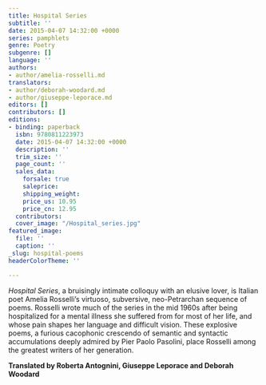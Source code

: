 ```yaml
---
title: Hospital Series
subtitle: ''
date: 2015-04-07 14:32:00 +0000
series: pamphlets
genre: Poetry
subgenre: []
language: ''
authors:
- author/amelia-rosselli.md
translators:
- author/deborah-woodard.md
- author/giuseppe-leporace.md
editors: []
contributors: []
editions:
- binding: paperback
  isbn: 9780811223973
  date: 2015-04-07 14:32:00 +0000
  description: ''
  trim_size: ''
  page_count: ''
  sales_data:
    forsale: true
    saleprice: 
    shipping_weight: 
    price_us: 10.95
    price_cn: 12.95
  contributors: 
  cover_image: "/Hospital_series.jpg"
featured_image:
  file: ''
  caption: ''
_slug: hospital-poems
headerColorTheme: ''

---
```

_Hospital Series_, a bruisingly intimate colloquy with an elusive lover, is Italian poet Amelia Rosselli’s virtuoso, subversive, neo-Petrarchan sequence of poems. Rosselli wrote much of the series in the mid 1960s after being hospitalized for a mental illness she suffered from for most of her life, and whose pain shapes her language and difficult vision. These explosive poems, a furious cacophonic crescendo of semantic and syntactic accumulations deeply admired by Pier Paolo Pasolini, place Rosselli among the greatest writers of her generation.

**Translated by Roberta Antognini, Giuseppe Leporace and Deborah Woodard**

